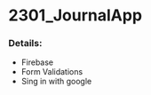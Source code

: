 # 2301_JournalApp

### Details:
- Firebase
- Form Validations
- Sing in with google


<!-- # UI

!["Journal_Login"](images/Journal_Login.png)

!["Journal_RegisterValidations"](images/Journal_RegisterValidations.png)

!["Journal_NothingSelected"](images/Journal_NothingSelected.png)

!["Journal_ViewNote"](images/Journal_ViewNote.png)

